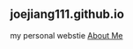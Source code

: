 ## joejiang111.github.io

my personal webstie
<a href="http://joejiang111.github.io/homework/09-14/index.html" title="Assignment 1">About Me</a>

